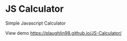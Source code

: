# JS Calculator
 Simple Javascript Calculator

 View demo https://plaughlin98.github.io/JS-Calculator/
